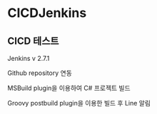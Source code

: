 # CICDJenkins
CICD 테스트
---
Jenkins v 2.7.1

Github repository 연동

MSBuild plugin을 이용하여 C# 프로젝트 빌드

Groovy postbuild plugin을 이용한 빌드 후 Line 알림

